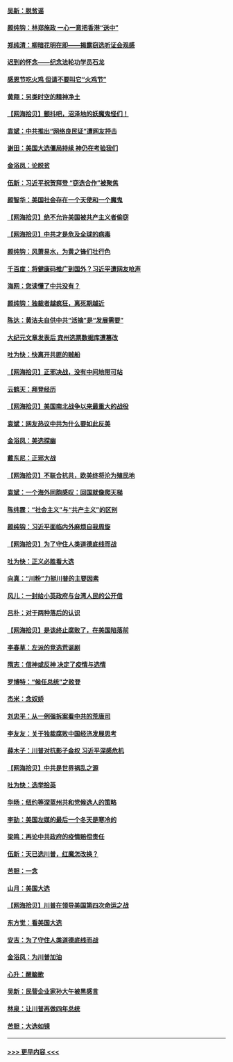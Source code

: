 #### [吴新：脱贫谣](../pages/nsc993/n12580839.md?t=11282051) 
#### [颜纯钩：林郑施政 一心一意把香港“送中”](../pages/nsc993/n12580805.md?t=11282051) 
#### [郑纯清：柳暗花明在即——揭露窃选听证会观感](../pages/nsc993/n12580795.md?t=11282051) 
#### [迟到的怀念——纪念法轮功学员石龙](../pages/nsc993/n12580245.md?t=11282051) 
#### [感恩节吃火鸡  但请不要叫它“火鸡节”](../pages/nsc993/n12580252.md?t=11282051) 
#### [黄翔：另类时空的精神净土](../pages/nsc993/n12578638.md?t=11282051) 
#### [【网海拾贝】颤抖吧，沼泽地的妖魔鬼怪们！](../pages/nsc993/n12578552.md?t=11282051) 
#### [袁斌：中共推出“网络良民证”遭网友抨击](../pages/nsc993/n12578511.md?t=11282051) 
#### [谢田：美国大选僵局持续 神仍在考验我们](../pages/nsc993/n12577432.md?t=11282051) 
#### [金浴凤：论脱贫](../pages/nsc993/n12576386.md?t=11282051) 
#### [伍新：习近平祝贺拜登 “窃选合作”被聚焦](../pages/nsc993/n12576358.md?t=11282051) 
#### [颜智华：美国社会存在一个天使和一个魔鬼](../pages/nsc993/n12574299.md?t=11282051) 
#### [【网海拾贝】绝不允许美国被共产主义者偷窃](../pages/nsc993/n12573396.md?t=11282051) 
#### [【网海拾贝】中共才是危及全球的病毒](../pages/nsc993/n12571204.md?t=11282051) 
#### [颜纯钩：风萧易水，为黄之锋们壮行色](../pages/nsc993/n12571487.md?t=11282051) 
#### [千百度：将健康码推广到国外？习近平遭网友呛声](../pages/nsc993/n12570808.md?t=11282051) 
#### [海网：您读懂了中共没有？](../pages/nsc993/n12570487.md?t=11282051) 
#### [颜纯钩：独裁者越疯狂，离死期越近](../pages/nsc993/n12569055.md?t=11282051) 
#### [陈达：黄洁夫自供中共“活摘”是“发展需要”](../pages/nsc993/n12568541.md?t=11282051) 
#### [大纪元文章发表后 宾州选票数据库遭篡改](../pages/nsc993/n12568105.md?t=11282051) 
#### [吐为快：快离开共匪的贼船](../pages/nsc993/n12568462.md?t=11282051) 
#### [【网海拾贝】正邪决战，没有中间地带可站](../pages/nsc993/n12568439.md?t=11282051) 
#### [云鹤天：拜登经历](../pages/nsc993/n12567294.md?t=11282051) 
#### [【网海拾贝】美国南北战争以来最重大的战役](../pages/nsc993/n12567247.md?t=11282051) 
#### [袁斌：网友热议中共为什么要如此反美](../pages/nsc993/n12567162.md?t=11282051) 
#### [金浴凤：美选探幽](../pages/nsc993/n12567147.md?t=11282051) 
#### [戴东尼：正邪大战](../pages/nsc993/n12567033.md?t=11282051) 
#### [【网海拾贝】不联合抗共，欧美终将沦为殖民地](../pages/nsc993/n12565068.md?t=11282051) 
#### [袁斌：一个海外同胞感叹：回国就像爬天梯](../pages/nsc993/n12564986.md?t=11282051) 
#### [陈纬霆：“社会主义”与“共产主义”的区别](../pages/nsc993/n12562417.md?t=11282051) 
#### [颜纯钩：习近平面临内外麻烦自我周旋](../pages/nsc993/n12563356.md?t=11282051) 
#### [【网海拾贝】为了守住人类道德底线而战](../pages/nsc993/n12562542.md?t=11282051) 
#### [吐为快：正义必胜看大选](../pages/nsc993/n12561967.md?t=11282051) 
#### [向真：“川粉”力挺川普的主要因素](../pages/nsc993/n12560774.md?t=11282051) 
#### [风儿：一封给小英政府与台湾人民的公开信](../pages/nsc993/n12560581.md?t=11282051) 
#### [吕朴：对于两种落后的认识](../pages/nsc993/n12560492.md?t=11282051) 
#### [【网海拾贝】是该终止腐败了，在美国陷落前](../pages/nsc993/n12559936.md?t=11282051) 
#### [李春草：左派的竞选荒诞剧](../pages/nsc993/n12558380.md?t=11282051) 
#### [隋志：信神或反神 决定了疫情与选情](../pages/nsc993/n12558255.md?t=11282051) 
#### [罗博特：“候任总统”之败登](../pages/nsc993/n12558189.md?t=11282051) 
#### [杰米：念奴娇](../pages/nsc993/n12558174.md?t=11282051) 
#### [刘忠平：从一例强拆案看中共的荒唐司](../pages/nsc993/n12558036.md?t=11282051) 
#### [李友友：关于独裁腐败中国经济发展思考](../pages/nsc993/n12558004.md?t=11282051) 
#### [薛木子：川普对抗影子金权 习近平深感危机](../pages/nsc993/n12557342.md?t=11282051) 
#### [【网海拾贝】中共是世界祸乱之源](../pages/nsc993/n12555353.md?t=11282051) 
#### [吐为快：选举拾英](../pages/nsc993/n12555041.md?t=11282051) 
#### [华旸：纽约等深蓝州共和党候选人的策略](../pages/nsc993/n12554309.md?t=11282051) 
#### [李劼：美国左媒的最后一个冬天是寒冷的](../pages/nsc993/n12552947.md?t=11282051) 
#### [梁鸣：再论中共政府的疫情赔偿责任](../pages/nsc993/n12553012.md?t=11282051) 
#### [伍新：天已选川普，红魔怎改换？](../pages/nsc993/n12552970.md?t=11282051) 
#### [苦胆：一念](../pages/nsc993/n12552957.md?t=11282051) 
#### [山月：美国大选](../pages/nsc993/n12552446.md?t=11282051) 
#### [【网海拾贝】川普在领导美国第四次命运之战](../pages/nsc993/n12551973.md?t=11282051) 
#### [东方觉：看美国大选](../pages/nsc993/n12551647.md?t=11282051) 
#### [安吉：为了守住人类道德底线而战](../pages/nsc993/n12551111.md?t=11282051) 
#### [金浴凤：为川普加油](../pages/nsc993/n12551085.md?t=11282051) 
#### [心升：醒脑歌](../pages/nsc993/n12550984.md?t=11282051) 
#### [吴新：民营企业家孙大午被黑感言](../pages/nsc993/n12550656.md?t=11282051) 
#### [林泉：让川普再做四年总统](../pages/nsc993/n12550640.md?t=11282051) 
#### [苦胆：大选如镜](../pages/nsc993/n12550630.md?t=11282051) 

----
#### [ >>> 更早内容 <<< ](../indexes/nsc993-earlier.md)
